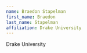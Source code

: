 ```yaml
---
name: Braedon Stapelman
first_name: Braedon
last_name: Stapelman
affiliation: Drake University
---
```


Drake University
